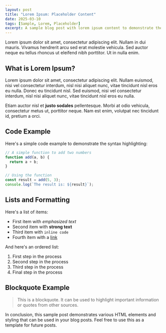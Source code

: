 ```yaml
---
layout: post
title: "Lorem Ipsum: Placeholder Content"
date: 2025-03-10
tags: [Sample, Lorem, Placeholder]
excerpt: A sample blog post with lorem ipsum content to demonstrate the blog functionality and styling.
---
```


Lorem ipsum dolor sit amet, consectetur adipiscing elit. Nullam in dui mauris. Vivamus hendrerit arcu sed erat molestie vehicula. Sed auctor neque eu tellus rhoncus ut eleifend nibh porttitor. Ut in nulla enim.

## What is Lorem Ipsum?

Lorem ipsum dolor sit amet, consectetur adipiscing elit. Nullam euismod, nisi vel consectetur interdum, nisl nisi aliquet nunc, vitae tincidunt nisl eros eu nulla. Donec eu tincidunt nisl. Sed euismod, nisi vel consectetur interdum, nisl nisi aliquet nunc, vitae tincidunt nisl eros eu nulla.

Etiam auctor nisl et **justo sodales** pellentesque. Morbi at odio vehicula, consectetur metus ut, porttitor neque. Nam est enim, volutpat nec tincidunt id, pretium a orci.

## Code Example

Here's a simple code example to demonstrate the syntax highlighting:

```javascript
// A simple function to add two numbers
function add(a, b) {
  return a + b;
}

// Using the function
const result = add(5, 3);
console.log(`The result is: ${result}`);
```

## Lists and Formatting

Here's a list of items:

* First item with *emphasized text*
* Second item with **strong text**
* Third item with `inline code`
* Fourth item with a [link](#)

And here's an ordered list:

1. First step in the process
2. Second step in the process
3. Third step in the process
4. Final step in the process

## Blockquote Example

> This is a blockquote. It can be used to highlight important information or quotes from other sources.

In conclusion, this sample post demonstrates various HTML elements and styling that can be used in your blog posts. Feel free to use this as a template for future posts.